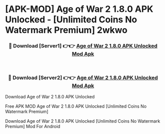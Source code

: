 # [APK-MOD] Age of War 2 1.8.0 APK Unlocked - [Unlimited Coins No Watermark Premium] 2wkwo



<div align="center">
<h3>🔴 Download [Server1] 👉👉 <a href="https://momento.my/?title=Age_of_War_2_1.8.0_APK_Unlocked">Age of War 2 1.8.0 APK Unlocked Mod Apk</a></h3><br>

<h3>🔴 Download [Server2] 👉👉 <a href="https://momento.my/?title=Age_of_War_2_1.8.0_APK_Unlocked">Age of War 2 1.8.0 APK Unlocked Mod Apk</a></h3>
</div>



Download Age of War 2 1.8.0 APK Unlocked 

Free APK MOD Age of War 2 1.8.0 APK Unlocked [Unlimited Coins No Watermark Premium]

Download Age of War 2 1.8.0 APK Unlocked [Unlimited Coins No Watermark Premium] Mod For Android
